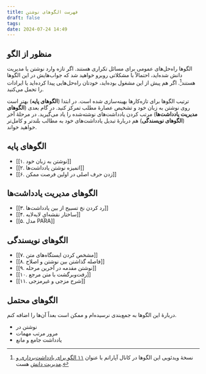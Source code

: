 ```yaml
---
title: فهرست الگوهای نوشتن
draft: false
tags: 
date: 2024-07-24 14:49
---
```

## منظور از الگو

الگوها راه‌حل‌های عمومی برای مسائل تکراری هستند. اگر تازه وارد نوشتن یا مدیریت دانش شده‌اید، احتمالاً با مشکلاتی روبرو خواهید شد که جواب‌هایش در این الگوها هستند[^1]. اگر هم پیش از این مشغول بوده‌اید، خودتان راه‌حل‌هایی پیدا کرده‌اید یا ایرادات را تحمل می‌کنید.

ترتیب الگوها برای تازه‌کارها بهینه‌سازی شده است. در ابتدا (**الگوهای پایه**) بهتر است روی نوشتن به زبان خود و تشخیص عصارهٔ مطلب تمرکز کنید. در گام بعدی (**الگوهای مدیریت یادداشت‌‌ها**) مرتب کردن یادداشت‌های نوشته‌شده را یاد می‌گیرید. در مرحلهٔ آخر (**الگوهای نویسندگی**) هم دربارهٔ تبدیل یادداشت‌های خود به مطالب بلندتر و کامل‌تر خواهید خواند.

## الگوهای پایه

- [[۱. نوشتن به زبان خود]]
- [[۲. اتمیزه نوشتن یادداشت‌ها]]
- [[۶. زدن حرف اصلی در اولین فرصت ممکن]]

## الگوهای مدیریت یادداشت‌ها

- [[۳. رد کردن نخ تسبیح از بین یادداشت‌ها]]
- [[۴. ساختار نقشه‌ایِ لایه‌لایه]]
- [[۵. مدل PARA]]

## الگوهای نویسندگی

- [[۷. مشخص کردن ایستگاه‌های متن]]
- [[۸. فاصله گذاشتن بین نوشتن و اصلاح]]
- [[۹. نوشتن مقدمه در آخرین مرحله]]
- [[۱۰. رفت‌وبرگشت با متن مرجع]]
- [[۱۱. شرح مزجی و غیرمزجی]]

## الگوهای محتمل

دربارهٔ این الگوها به جمع‌بندی نرسیده‌ام و ممکن است بعداً آن‌ها را اضافه کنم.

- نوشتن در 
- مرور مرتب مهمات
- یادداشت جامع و مانع

[^1]: نسخهٔ ویدئویی این الگوها در کانال آپاراتم با عنوان [۱۱ الگو برای یادداشت‌برداری و مدیریت دانش](https://www.aparat.com/v/a695xtm) هست.